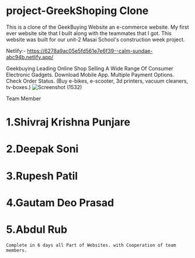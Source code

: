 # project-GreekShoping Clone


This is a clone of the GeekBuying Website an e-commerce website. My first ever website site that I built along with the teammates that I got. This website was built for our unit-2 Masai School's construction week project.

 Netlify:- https://6278a9ac05e5fd561e7e6f39--calm-sundae-abc94b.netlify.app/


Geekbuying Leading Online Shop Selling A Wide Range Of Consumer Electronic Gadgets. Download Mobile App. Multiple Payment Options. Check Order Status. (Buy e-bikes, e-scooter, 3d printers, vacuum cleaners, tv-boxes.)
![Screenshot (1532)](https://user-images.githubusercontent.com/104504771/208666101-667bc1d6-dccc-4136-af84-f399c17b7cbd.png)


Team Member
    <h1>1.Shivraj Krishna Punjare</h1>
    <h1>2.Deepak Soni</h1>
    <h1>3.Rupesh Patil</h1>
    <h1>4.Gautam Deo Prasad</h1>
    <h1>5.Abdul Rub</h1>
    
    
   
    
    Complete in 6 days all Part of Websites. with Cooperation of team members.
